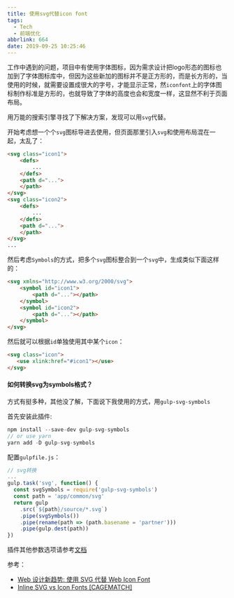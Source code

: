 ```yaml
---
title: 使用svg代替icon font
tags:
  - Tech
  - 前端优化
abbrlink: 664
date: 2019-09-25 10:25:46
---
```


工作中遇到的问题，项目中有使用字体图标，因为需求设计把logo形态的图标也加到了字体图标库中，但因为这些新加的图标并不是正方形的，而是长方形的，当使用的时候，就需要设置成很大的字号，才能显示正常，然`iconfont`上的字体图标制作标准是方形的，也就导致了字体的高度也会和宽度一样，这显然不利于页面布局。

用万能的搜索引擎寻找了下解决方案，发现可以用`svg`代替。

开始考虑想一个个`svg`图标导进去使用，但页面那里引入`svg`和使用布局混在一起，太乱了：

```html
<svg class="icon1">
    <defs>
        ...
    </defs>
    <path d="...">
    </path>
</svg>
<svg class="icon2">
    <defs>
        ...
    </defs>
    <path d="...">
    </path>
</svg>
...
```

<!-- more -->

然后考虑`Symbols`的方式，把多个`svg`图标整合到一个`svg`中，生成类似下面这样的：

```html
<svg xmlns="http://www.w3.org/2000/svg">
    <symbol id="icon1">
        <path d="..."></path>
    </symbol>
    <symbol id="icon2">
        <path d="..."></path>
    </symbol>
</svg>
```

然后就可以根据`id`单独使用其中某个`icon`：

```html
<svg class="icon">
   <use xlink:href="#icon1"></use>
</svg>
```

#### 如何转换svg为symbols格式？

方式有挺多种，其他没了解，下面说下我使用的方式，用`gulp-svg-symbols`

首先安装此插件:

```c
npm install --save-dev gulp-svg-symbols
// or use yarn
yarn add -D gulp-svg-symbols
```

配置`gulpfile.js`：

```js
// svg转换
...
gulp.task('svg', function() {
  const svgSymbols = require('gulp-svg-symbols')
  const path = 'app/common/svg'
  return gulp
    .src(`${path}/source/*.svg`)
    .pipe(svgSymbols())
    .pipe(rename(path => (path.basename = 'partner')))
    .pipe(gulp.dest(path))
})
```

插件其他参数选项请参考[文档](https://github.com/Hiswe/gulp-svg-symbols)

参考：

- [Web 设计新趋势: 使用 SVG 代替 Web Icon Font](https://io-meter.com/2014/07/20/replace-icon-fonts-with-svg/)
- [Inline SVG vs Icon Fonts [CAGEMATCH]](https://css-tricks.com/icon-fonts-vs-svg/)